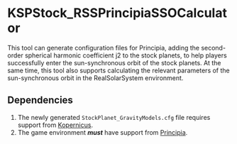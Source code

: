 # KSPStock_RSSPrincipiaSSOCalculator

This tool can generate configuration files for Principia, adding the second-order spherical harmonic coefficient j2 to the stock planets, to help players successfully enter the sun-synchronous orbit of the stock planets. At the same time, this tool also supports calculating the relevant parameters of the sun-synchronous orbit in the RealSolarSystem environment. 

<h2> Dependencies </h2>

1. The newly generated `StockPlanet_GravityModels.cfg` file requires support from [Kopernicus](https://github.com/Kopernicus/Kopernicus).
2. The game environment ***must*** have support from [Principia](https://forum.kerbalspaceprogram.com/topic/162200-wip181-191-1101-1110%E2%80%932-1122%E2%80%935-principia%E2%80%94version-%E4%BC%8A%E8%97%A4-released-2023-06-18%E2%80%94n-body-and-extended-body-gravitation/).
